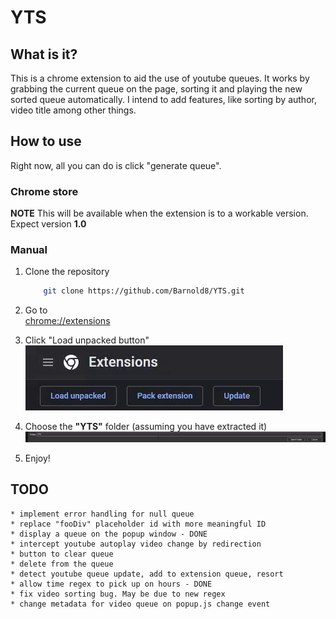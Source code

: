 # YTS

## What is it?

This is a chrome extension to aid the use of youtube queues. It works by grabbing the current queue on the page, sorting it and playing the new sorted queue automatically.
I intend to add features, like sorting by author, video title among other things. 

## How to use

Right now, all you can do is click "generate queue". 

### Chrome store

**NOTE** This will be available when the extension is to a workable version. Expect version **1.0**

### Manual

1.
    Clone the repository
    ```sh
        git clone https://github.com/Barnold8/YTS.git
    ```
2.  Go to\
       [chrome://extensions](chrome://extensions) 
    
3.  Click "Load unpacked button" \
        ![Clicking "Load unpacked button"](ReadmeAssets/step3.gif)
4.  Choose the **"YTS"** folder (assuming you have extracted it) \
        ![Choosing the "YTS" folder](ReadmeAssets/step4.gif)
5.  Enjoy!


## TODO

    * implement error handling for null queue
    * replace "fooDiv" placeholder id with more meaningful ID
    * display a queue on the popup window - DONE
    * intercept youtube autoplay video change by redirection 
    * button to clear queue
    * delete from the queue
    * detect youtube queue update, add to extension queue, resort
    * allow time regex to pick up on hours - DONE
    * fix video sorting bug. May be due to new regex
    * change metadata for video queue on popup.js change event
    

